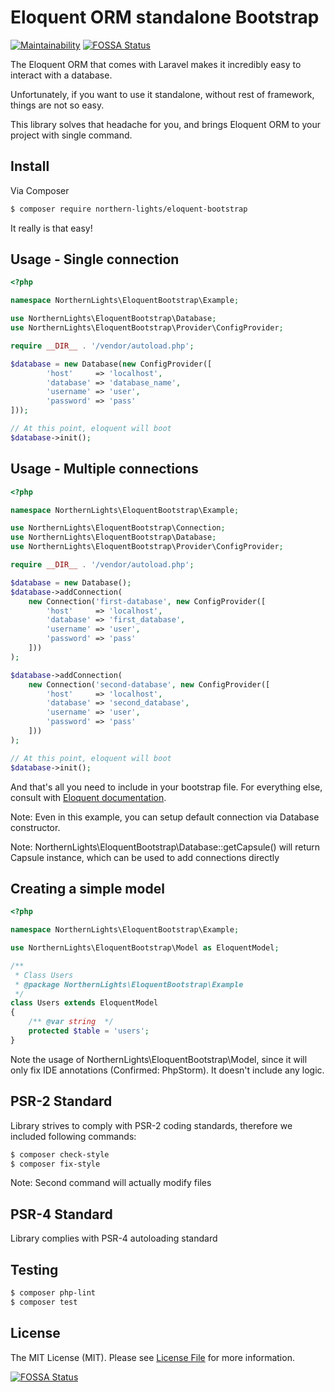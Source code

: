 Eloquent ORM standalone Bootstrap
=======================
[![Maintainability](https://api.codeclimate.com/v1/badges/8ee6bde7b6ed450b5029/maintainability)](https://codeclimate.com/github/N0rthernL1ghts/eloquent-bootstrap/maintainability)
[![FOSSA Status](https://app.fossa.io/api/projects/git%2Bgithub.com%2FN0rthernL1ghts%2Feloquent-bootstrap.svg?type=shield)](https://app.fossa.io/projects/git%2Bgithub.com%2FN0rthernL1ghts%2Feloquent-bootstrap?ref=badge_shield)


The Eloquent ORM that comes with Laravel makes it incredibly easy to interact with a database.

Unfortunately, if you want to use it standalone, without rest of framework, things are not so easy.

This library solves that headache for you, and brings Eloquent ORM to your project with single command.

## Install

Via Composer

``` bash
$ composer require northern-lights/eloquent-bootstrap
```
It really is that easy!

## Usage - Single connection
``` php
<?php

namespace NorthernLights\EloquentBootstrap\Example;

use NorthernLights\EloquentBootstrap\Database;
use NorthernLights\EloquentBootstrap\Provider\ConfigProvider;

require __DIR__ . '/vendor/autoload.php';

$database = new Database(new ConfigProvider([
        'host'     => 'localhost',
        'database' => 'database_name',
        'username' => 'user',
        'password' => 'pass'
]));

// At this point, eloquent will boot
$database->init();
```

## Usage - Multiple connections

``` php
<?php

namespace NorthernLights\EloquentBootstrap\Example;

use NorthernLights\EloquentBootstrap\Connection;
use NorthernLights\EloquentBootstrap\Database;
use NorthernLights\EloquentBootstrap\Provider\ConfigProvider;

require __DIR__ . '/vendor/autoload.php';

$database = new Database();
$database->addConnection(
    new Connection('first-database', new ConfigProvider([
        'host'     => 'localhost',
        'database' => 'first_database',
        'username' => 'user',
        'password' => 'pass'
    ]))
);

$database->addConnection(
    new Connection('second-database', new ConfigProvider([
        'host'     => 'localhost',
        'database' => 'second_database',
        'username' => 'user',
        'password' => 'pass'
    ]))
);

// At this point, eloquent will boot
$database->init();
```
And that's all you need to include in your bootstrap file.
For everything else, consult with [Eloquent documentation](https://laravel.com/docs/5.6/eloquent).

Note: Even in this example, you can setup default connection via Database constructor.

Note: NorthernLights\EloquentBootstrap\Database::getCapsule() will return Capsule instance, which can be used to add connections directly

## Creating a simple model
``` php
<?php

namespace NorthernLights\EloquentBootstrap\Example;

use NorthernLights\EloquentBootstrap\Model as EloquentModel;

/**
 * Class Users
 * @package NorthernLights\EloquentBootstrap\Example
 */
class Users extends EloquentModel
{
    /** @var string  */
    protected $table = 'users';
}
```
Note the usage of NorthernLights\EloquentBootstrap\Model, since it will only fix IDE annotations (Confirmed: PhpStorm). It doesn't include any logic.

## PSR-2 Standard
Library strives to comply with PSR-2 coding standards, therefore we included following commands:
``` bash
$ composer check-style
$ composer fix-style
```
Note: Second command will actually modify files

## PSR-4 Standard
Library complies with PSR-4 autoloading standard

## Testing

``` bash
$ composer php-lint
$ composer test
```

## License

The MIT License (MIT). Please see [License File](LICENSE.md) for more information.




[![FOSSA Status](https://app.fossa.io/api/projects/git%2Bgithub.com%2FN0rthernL1ghts%2Feloquent-bootstrap.svg?type=large)](https://app.fossa.io/projects/git%2Bgithub.com%2FN0rthernL1ghts%2Feloquent-bootstrap?ref=badge_large)
